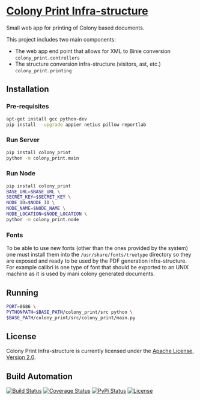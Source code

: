 # [Colony Print Infra-structure](http://colony-print.hive.pt)

Small web app for printing of Colony based documents.

This project includes two main components:

* The web app end point that allows for XML to Binie conversion `colony_print.controllers`
* The structure conversion infra-structure (visitors, ast, etc.) `colony_print.printing`

## Installation

### Pre-requisites

```bash
apt-get install gcc python-dev
pip install --upgrade appier netius pillow reportlab
```

### Run Server

```bash
pip install colony_print
python -m colony_print.main
```

### Run Node

```bash
pip install colony_print
BASE_URL=$BASE_URL \
SECRET_KEY=$SECRET_KEY \
NODE_ID=$NODE_ID \
NODE_NAME=$NODE_NAME \
NODE_LOCATION=$NODE_LOCATION \
python -m colony_print.node
```

### Fonts

To be able to use new fonts (other than the ones provided by the system) one must install them
into the `/usr/share/fonts/truetype` directory so they are exposed and ready to
be used by the PDF generation infra-structure. For example calibri is one type of font that should
be exported to an UNIX machine as it is used by mani colony generated documents.

## Running

```bash
PORT=8686 \
PYTHONPATH=$BASE_PATH/colony_print/src python \
$BASE_PATH/colony_print/src/colony_print/main.py
```

## License

Colony Print Infra-structure is currently licensed under the [Apache License, Version 2.0](http://www.apache.org/licenses/).

## Build Automation

[![Build Status](https://app.travis-ci.com/hivesolutions/colony-print.svg?branch=master)](https://travis-ci.com/github/hivesolutions/colony-print)
[![Coverage Status](https://coveralls.io/repos/hivesolutions/colony-print/badge.svg?branch=master)](https://coveralls.io/r/hivesolutions/colony-print?branch=master)
[![PyPi Status](https://img.shields.io/pypi/v/colony-print.svg)](https://pypi.python.org/pypi/colony-print)
[![License](https://img.shields.io/badge/license-Apache%202.0-blue.svg)](https://www.apache.org/licenses/)

